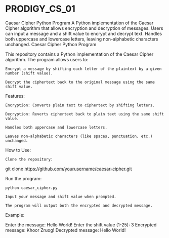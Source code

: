 # PRODIGY_CS_01
Caesar Cipher Python Program  A Python implementation of the Caesar Cipher algorithm that allows encryption and decryption of messages. Users can input a message and a shift value to encrypt and decrypt text. Handles both uppercase and lowercase letters, leaving non-alphabetic characters unchanged.
Caesar Cipher Python Program

This repository contains a Python implementation of the Caesar Cipher algorithm. The program allows users to:

    Encrypt a message by shifting each letter of the plaintext by a given number (shift value).

    Decrypt the ciphertext back to the original message using the same shift value.

Features:

    Encryption: Converts plain text to ciphertext by shifting letters.

    Decryption: Reverts ciphertext back to plain text using the same shift value.

    Handles both uppercase and lowercase letters.

    Leaves non-alphabetic characters (like spaces, punctuation, etc.) unchanged.

How to Use:

    Clone the repository:

git clone https://github.com/yourusername/caesar-cipher.git

Run the program:

    python caesar_cipher.py

    Input your message and shift value when prompted.

    The program will output both the encrypted and decrypted message.

Example:

Enter the message: Hello World!
Enter the shift value (1-25): 3
Encrypted message: Khoor Zruog!
Decrypted message: Hello World!
